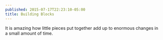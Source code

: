 ```yaml
---
published: 2015-07-17T22:23:10-05:00
title: Building Blocks
---
```

It is amazing how little pieces put together add up to enormous changes in a small amount of time. 